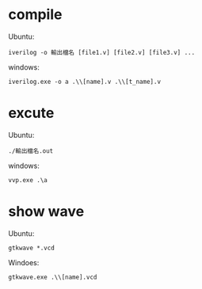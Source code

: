 # compile

Ubuntu:

    iverilog -o 輸出檔名 [file1.v] [file2.v] [file3.v] ...
    
windows: 

    iverilog.exe -o a .\\[name].v .\\[t_name].v
    
# excute

Ubuntu:

    ./輸出檔名.out
    
windows:

    vvp.exe .\a

# show wave

Ubuntu:

    gtkwave *.vcd
    
Windoes:

    gtkwave.exe .\\[name].vcd
